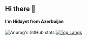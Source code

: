 ## Hi there 👋

#### I'm Hidayet from Azerbaijan

![Anurag's GitHub stats](https://github-readme-stats.vercel.app/api?username=Hlife97&hide=contribs,prs)
[![Top Langs](https://github-readme-stats.vercel.app/api/top-langs/?username=Hlife97&layout=compact)](https://github.com/anuraghazra/github-readme-stats)
